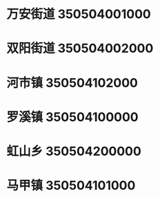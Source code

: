 # 万安街道 350504001000
# 双阳街道 350504002000
# 河市镇 350504102000
# 罗溪镇 350504100000
# 虹山乡 350504200000
# 马甲镇 350504101000
